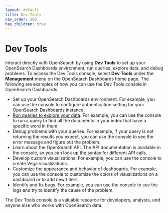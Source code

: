 ```yaml
---
layout: default
title: Dev Tools
nav_order: 100
has_children: true
---
```


# Dev Tools

Interact directly with OpenSearch by using **Dev Tools** to set up your OpenSearch Dashboards environment, run queries, explore data, and debug problems. To access the Dev Tools console, select **Dev Tools** under the **Management** menu on the OpenSearch Dashboards home page. The following are examples of how you can use the Dev Tools console in OpenSearch Dashboards: 

- Set up your OpenSearch Dashboards environment. For example, you can use the console to configure authentication setting for your OpenSearch Dashboards instance. 
- [Run queries to explore your data]({{site.url}}{{site.baseurl}}/dashboards/dev-tools/run-queries/). For example, you can use the console to run a query to find all the documents in your index that have a specific word in them.
- Debug problems with your queries. For example, if your query is not returning the results you expect, you can use the console to see the error message and figure out the problem.
- Learn about the OpenSearch API. The API documentation is available in the console, so you can look up the syntax for different API calls.
- Develop custom visualizations. For example, you can use the console to create Vega visualizations. 
- Customize the appearance and behavior of dashboards. For example, you can use the console to customize the colors of visualizations on a dashboard or to add new filters. 
- Identify and fix bugs. For example, you can use the console to see the logs and try to identify the cause of the problem.

The Dev Tools console is a valuable resource for developers, analysts, and anyone else who works with OpenSearch data.
